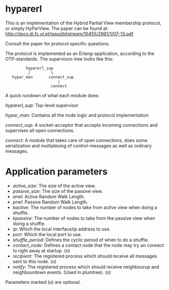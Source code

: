 hyparerl
========
This is an implementation of the Hybrid Partial View membership protocol, or simply HyParView.
The paper can be found at: http://docs.di.fc.ul.pt/jspui/bitstream/10455/2981/1/07-13.pdf

Consult the paper for protocol specific questions.

The protocol is implemented as an Erlang-application, according to the OTP-standards. The supervison-tree looks like this:

             hyparerl_sup
              /         \
       hypar_man       connect_sup
                           |
                        connect

A quick rundown of what each module does:

*hyparerl_sup:*
        Top-level supervisor


*hypar_man:*
        Contains all the node logic and protocol implementation


*connect_sup:*
        A socket-acceptor that accepts incoming connections and supervises all open connections.


*connect:*
        A module that takes care of open connections, does some serialization and multiplexing of control-messages as well as ordinary messages.


Application parameters
=======================
* *active_size*: The size of the active view.
* *passive_size*: The size of the passive view.
* *arwl*: Active Random Walk Length.
* *prwl*: Passive Random Walk Length.
* *kactive*: The number of nodes to take from active view when doing a shuffle.
* *kpassive*: The number of nodes to take from the passive view when doing a shuffle.
* *ip*: Which the local interface/ip address to use.
* *port*: Which the local port to use.
* *shuffle_period*: Defines the cyclic period of when to do a shuffle.
* *contact_node*: Defines a contact node that the node may try an connect to right away at startup. (o)
* *recipient*: The registered process which should receive all messages sent to this node. (o)
* *notify*: The registered process which should receive neighbourup and neighbourdown events. (Used in plumtree). (o)

Parameters marked (o) are optional.

